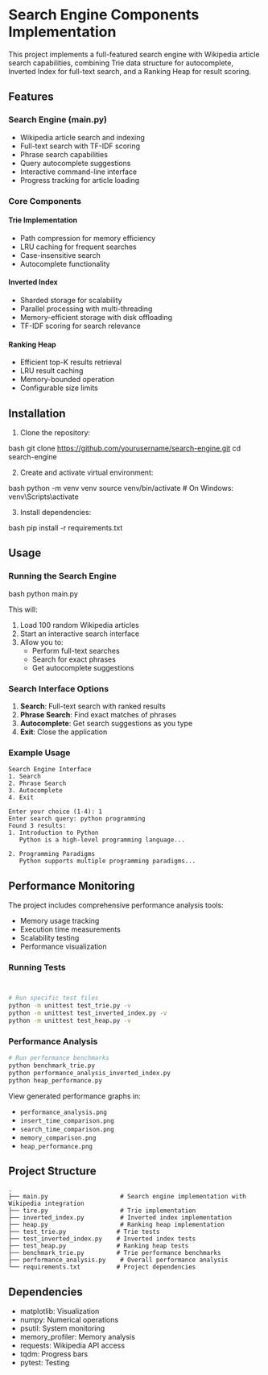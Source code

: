 # Search Engine Components Implementation

This project implements a full-featured search engine with Wikipedia article search capabilities, combining Trie data structure for autocomplete, Inverted Index for full-text search, and a Ranking Heap for result scoring.

## Features

### Search Engine (main.py)
- Wikipedia article search and indexing
- Full-text search with TF-IDF scoring
- Phrase search capabilities
- Query autocomplete suggestions
- Interactive command-line interface
- Progress tracking for article loading

### Core Components
#### Trie Implementation
- Path compression for memory efficiency
- LRU caching for frequent searches
- Case-insensitive search
- Autocomplete functionality

#### Inverted Index
- Sharded storage for scalability
- Parallel processing with multi-threading
- Memory-efficient storage with disk offloading
- TF-IDF scoring for search relevance

#### Ranking Heap
- Efficient top-K results retrieval
- LRU result caching
- Memory-bounded operation
- Configurable size limits

## Installation

1. Clone the repository:

bash
git clone https://github.com/yourusername/search-engine.git
cd search-engine

2. Create and activate virtual environment:

bash
python -m venv venv
source venv/bin/activate # On Windows: venv\Scripts\activate

3. Install dependencies:

bash
pip install -r requirements.txt

## Usage

### Running the Search Engine

bash
python main.py

This will:
1. Load 100 random Wikipedia articles
2. Start an interactive search interface
3. Allow you to:
   - Perform full-text searches
   - Search for exact phrases
   - Get autocomplete suggestions

### Search Interface Options
1. **Search**: Full-text search with ranked results
2. **Phrase Search**: Find exact matches of phrases
3. **Autocomplete**: Get search suggestions as you type
4. **Exit**: Close the application

### Example Usage
```
Search Engine Interface
1. Search
2. Phrase Search
3. Autocomplete
4. Exit

Enter your choice (1-4): 1
Enter search query: python programming
Found 3 results:
1. Introduction to Python
   Python is a high-level programming language...

2. Programming Paradigms
   Python supports multiple programming paradigms...
```

## Performance Monitoring

The project includes comprehensive performance analysis tools:
- Memory usage tracking
- Execution time measurements
- Scalability testing
- Performance visualization


### Running Tests
```bash


# Run specific test files
python -m unittest test_trie.py -v
python -m unittest test_inverted_index.py -v
python -m unittest test_heap.py -v
```

### Performance Analysis
```bash
# Run performance benchmarks
python benchmark_trie.py
python performance_analysis_inverted_index.py
python heap_performance.py
```

View generated performance graphs in:
- `performance_analysis.png`
- `insert_time_comparison.png`
- `search_time_comparison.png`
- `memory_comparison.png`
- `heap_performance.png`

## Project Structure
```
.
├── main.py                    # Search engine implementation with Wikipedia integration
├── tire.py                    # Trie implementation
├── inverted_index.py          # Inverted index implementation
├── heap.py                    # Ranking heap implementation
├── test_trie.py              # Trie tests
├── test_inverted_index.py    # Inverted index tests
├── test_heap.py              # Ranking heap tests
├── benchmark_trie.py         # Trie performance benchmarks
├── performance_analysis.py    # Overall performance analysis
└── requirements.txt          # Project dependencies
```

## Dependencies
- matplotlib: Visualization
- numpy: Numerical operations
- psutil: System monitoring
- memory_profiler: Memory analysis
- requests: Wikipedia API access
- tqdm: Progress bars
- pytest: Testing



